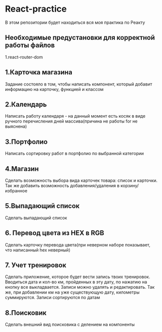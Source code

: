 # React-practice
В этом репозитории будет находиться вся моя практика по Реакту

## Необходимые предустановки для корректной работы файлов
1.react-router-dom

## 1.Карточка магазина
Задание состояло в том, чтобы написать компонент, который добавит информацию на карточку, функцией и классом

## 2.Календарь
Написать работу календаря - на данный момент есть косяк в виде ручного перечисления дней массива(причина не работы for не выяснена)

## 3.Портфолио
Написать сортировку работ в портфолио по выбранной категории

## 4.Магазин
Сделать возможность выбора вида карточек товара: список и карточки. Так же добавить возможность добавления/удаления в корзину/избранное

## 5.Выпадающий список
Сделать выпадающий список

## 6. Перевод цвета из HEX в RGB
Сделать карточку перевода цвета(при неверном наборе показывает, что написанный hex неверный)

## 7. Учет тренировок
Сделать приложение, которое будет вести запись твоих тренировок. Вводиться дата и кол-во км, пройденных в эту дату, по нажатию на кнопку все выкладвается. Записи можно удалять и редактировать. Так же, при добавлении км на уже существующую дату, километры суммируются. Записи сортируются по датам

## 8.Поисковик
Сделать внешний вид поисковика с делением на компоненты
